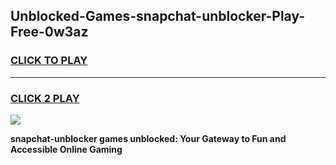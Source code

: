 
## Unblocked-Games-snapchat-unblocker-Play-Free-0w3az
<h3>
<a href="https://premium76.site?title=snapchat-unblocker&ref=18A1">CLICK TO PLAY</a></h3>
<hr>

<h3>
<a href="https://premium76.site?title=snapchat-unblocker&ref=18A1">CLICK 2 PLAY</a>
  
</h3>

<a href="https://premium76.site?title=snapchat-unblocker&ref=18A1"><img src="https://clearcache.store/games.png"></a>


**snapchat-unblocker games unblocked: Your Gateway to Fun and Accessible Online Gaming**

